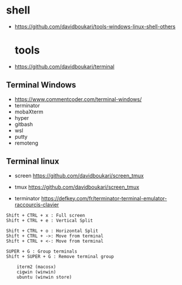 # shell

* https://github.com/davidboukari/tools-windows-linux-shell-others

  # tools
* https://github.com/davidboukari/terminal

## Terminal Windows
* https://www.commentcoder.com/terminal-windows/
* terminator
* mobaXterm
* hyper
* gitbash
* wsl
* putty
* remoteng

## Terminal linux
* screen https://github.com/davidboukari/screen_tmux

* tmux https://github.com/davidboukari/screen_tmux

* terminator https://defkey.com/fr/terminator-terminal-emulator-raccourcis-clavier
```
Shift + CTRL + x : Full screen
Shift + CTRL + e : Vertical Split

Shift + CTRL + o : Horizontal Split
Shift + CTRL + ->: Move from terminal
Shift + CTRL + <-: Move from terminal

SUPER + G : Group terminals
Shift + SUPER + G : Remove terminal group

    iterm2 (macosx)
    cigwin (winwin)
    ubuntu (winwin store)

